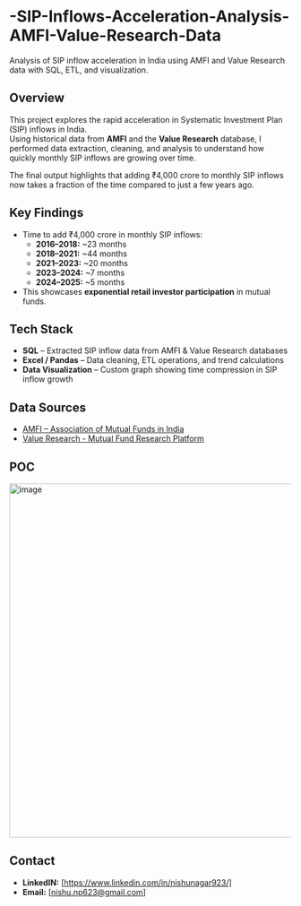 # -SIP-Inflows-Acceleration-Analysis-AMFI-Value-Research-Data
Analysis of SIP inflow acceleration in India using AMFI and Value Research data with SQL, ETL, and visualization.

## Overview
This project explores the rapid acceleration in Systematic Investment Plan (SIP) inflows in India.  
Using historical data from **AMFI** and the **Value Research** database, I performed data extraction, cleaning, and analysis to understand how quickly monthly SIP inflows are growing over time.

The final output highlights that adding ₹4,000 crore to monthly SIP inflows now takes a fraction of the time compared to just a few years ago.

## Key Findings
- Time to add ₹4,000 crore in monthly SIP inflows:
  - **2016–2018:** ~23 months
  - **2018–2021:** ~44 months
  - **2021–2023:** ~20 months
  - **2023–2024:** ~7 months
  - **2024–2025:** ~5 months  
- This showcases **exponential retail investor participation** in mutual funds.

## Tech Stack
- **SQL** – Extracted SIP inflow data from AMFI & Value Research databases
- **Excel / Pandas** – Data cleaning, ETL operations, and trend calculations
- **Data Visualization** – Custom graph showing time compression in SIP inflow growth

## Data Sources
- [AMFI – Association of Mutual Funds in India](https://www.amfiindia.com/research-information/amfi-monthly)
- [Value Research - Mutual Fund Research Platform](https://www.valueresearchonline.com)

## POC
<img width="566" height="632" alt="image" src="https://github.com/user-attachments/assets/174d4137-2771-4295-9444-f0fe85974a54" />

## Contact
- **LinkedIN:** [https://www.linkedin.com/in/nishunagar923/]
- **Email:** [nishu.np623@gmail.com]
